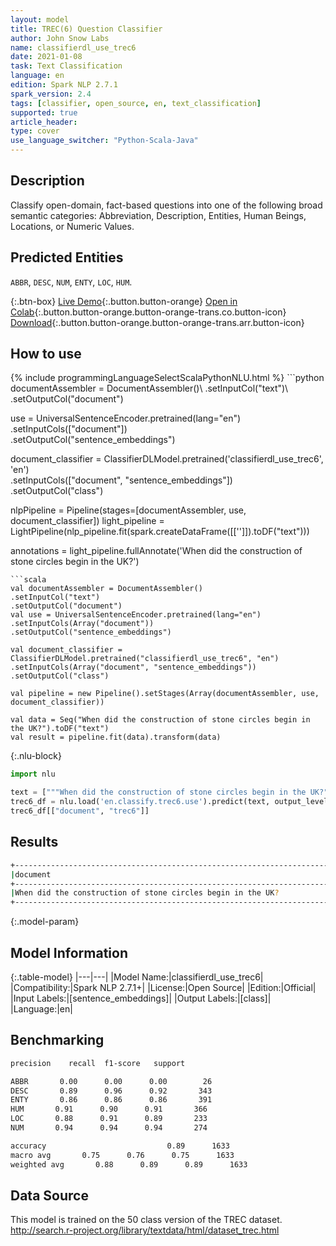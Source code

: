 ```yaml
---
layout: model
title: TREC(6) Question Classifier
author: John Snow Labs
name: classifierdl_use_trec6
date: 2021-01-08
task: Text Classification
language: en
edition: Spark NLP 2.7.1
spark_version: 2.4
tags: [classifier, open_source, en, text_classification]
supported: true
article_header:
type: cover
use_language_switcher: "Python-Scala-Java"
---
```


## Description

Classify open-domain, fact-based questions into one of the following broad semantic categories: Abbreviation, Description, Entities, Human Beings, Locations, or Numeric Values.

## Predicted Entities

``ABBR``,  ``DESC``,  ``NUM``,  ``ENTY``,  ``LOC``,  ``HUM``.

{:.btn-box}
[Live Demo](https://demo.johnsnowlabs.com/public/CLASSIFICATION_EN_TREC/){:.button.button-orange}
[Open in Colab](https://colab.research.google.com/github/JohnSnowLabs/spark-nlp-workshop/blob/master/tutorials/streamlit_notebooks/CLASSIFICATION_EN_TREC.ipynb){:.button.button-orange.button-orange-trans.co.button-icon}
[Download](https://s3.amazonaws.com/auxdata.johnsnowlabs.com/public/models/classifierdl_use_trec6_en_2.7.1_2.4_1610118062425.zip){:.button.button-orange.button-orange-trans.arr.button-icon}

## How to use



<div class="tabs-box" markdown="1">
{% include programmingLanguageSelectScalaPythonNLU.html %}
```python
documentAssembler = DocumentAssembler()\
.setInputCol("text")\
.setOutputCol("document")

use = UniversalSentenceEncoder.pretrained(lang="en") \
.setInputCols(["document"])\
.setOutputCol("sentence_embeddings")

document_classifier = ClassifierDLModel.pretrained('classifierdl_use_trec6', 'en') \
.setInputCols(["document", "sentence_embeddings"]) \
.setOutputCol("class")

nlpPipeline = Pipeline(stages=[documentAssembler, use, document_classifier])
light_pipeline = LightPipeline(nlp_pipeline.fit(spark.createDataFrame([['']]).toDF("text")))

annotations = light_pipeline.fullAnnotate('When did the construction of stone circles begin in the UK?')
```
```scala
val documentAssembler = DocumentAssembler()
.setInputCol("text")
.setOutputCol("document")
val use = UniversalSentenceEncoder.pretrained(lang="en")
.setInputCols(Array("document"))
.setOutputCol("sentence_embeddings")

val document_classifier = ClassifierDLModel.pretrained("classifierdl_use_trec6", "en")
.setInputCols(Array("document", "sentence_embeddings"))
.setOutputCol("class")

val pipeline = new Pipeline().setStages(Array(documentAssembler, use, document_classifier))

val data = Seq("When did the construction of stone circles begin in the UK?").toDF("text")
val result = pipeline.fit(data).transform(data)
```

{:.nlu-block}
```python
import nlu

text = ["""When did the construction of stone circles begin in the UK?"""]
trec6_df = nlu.load('en.classify.trec6.use').predict(text, output_level='document')
trec6_df[["document", "trec6"]]
```

</div>

## Results

```bash
+------------------------------------------------------------------------------------------------+------------+
|document                                                                                        |class       |
+------------------------------------------------------------------------------------------------+------------+
|When did the construction of stone circles begin in the UK?                                     | NUM        |
+------------------------------------------------------------------------------------------------+------------+
```

{:.model-param}
## Model Information

{:.table-model}
|---|---|
|Model Name:|classifierdl_use_trec6|
|Compatibility:|Spark NLP 2.7.1+|
|License:|Open Source|
|Edition:|Official|
|Input Labels:|[sentence_embeddings]|
|Output Labels:|[class]|
|Language:|en|

## Benchmarking

```bash
precision    recall  f1-score   support

ABBR       0.00      0.00      0.00        26
DESC       0.89      0.96      0.92       343
ENTY       0.86      0.86      0.86       391
HUM       0.91      0.90      0.91       366
LOC       0.88      0.91      0.89       233
NUM       0.94      0.94      0.94       274

accuracy                           0.89      1633
macro avg       0.75      0.76      0.75      1633
weighted avg       0.88      0.89      0.89      1633
```

## Data Source

This model is trained on the 50 class version of the TREC dataset. http://search.r-project.org/library/textdata/html/dataset_trec.html
